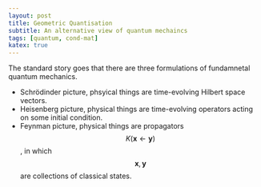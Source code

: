 ```yaml
---
layout: post
title: Geometric Quantisation
subtitle: An alternative view of quantum mechaincs
tags: [quantum, cond-mat]
katex: true
---
```


The standard story goes that there are three formulations of fundamnetal quantum mechanics.
- Schrödinder picture, phsyical things are time-evolving Hilbert space vectors.
- Heisenberg picture, physical things are time-evolving operators acting on some initial condition.
- Feynman picture, physical things are propagators $$K(\boldsymbol{x}\gets \boldsymbol{y}) $$, in which $$\boldsymbol{x}, \boldsymbol{y}$$ are collections of classical states.


